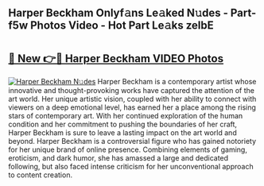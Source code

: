## Harper Beckham Onlyf𝚊ns Le𝚊ked N𝚞des - Part-f5w Photos Video - Hot Part Le𝚊ks zelbE

# <h2><a href="http://ab6994.deff.icu/?id=Harper+Beckham">🔗 New 👉🔴 Harper Beckham VIDEO Photos</a></h2>

[![Harper Beckham N𝚞des](https://i.imgur.com/rIISA9y.gif)](http://ab6994.deff.icu/?id=Harper+Beckham)
Harper Beckham is a contemporary artist whose innovative and thought-provoking works have captured the attention of the art world. Her unique artistic vision, coupled with her ability to connect with viewers on a deep emotional level, has earned her a place among the rising stars of contemporary art. With her continued exploration of the human condition and her commitment to pushing the boundaries of her craft, Harper Beckham is sure to leave a lasting impact on the art world and beyond. Harper Beckham is a controversial figure who has gained notoriety for her unique brand of online presence. Combining elements of gaming, eroticism, and dark humor, she has amassed a large and dedicated following, but also faced intense criticism for her unconventional approach to content creation.
